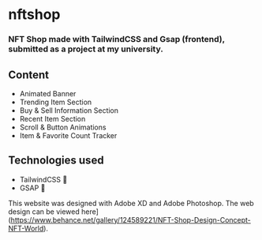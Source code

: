 # nftshop
### NFT Shop made with TailwindCSS and Gsap (frontend), submitted as a project at my university.

## Content
- Animated Banner
- Trending Item Section
- Buy & Sell Information Section
- Recent Item Section
- Scroll & Button Animations
- Item & Favorite Count Tracker

## Technologies used
- TailwindCSS :wind_chime:
- GSAP :honeybee:

This website was designed with Adobe XD and Adobe Photoshop.
The web design can be viewed here](https://www.behance.net/gallery/124589221/NFT-Shop-Design-Concept-NFT-World).
